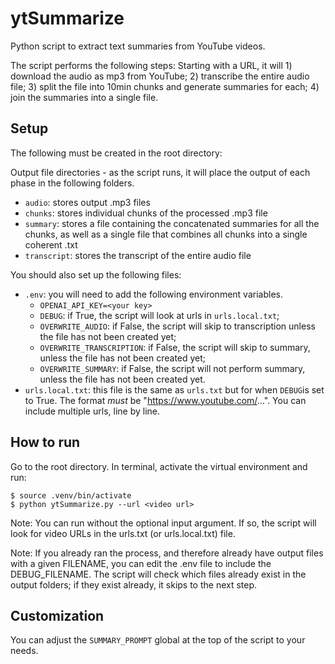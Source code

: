 # ytSummarize
Python script to extract text summaries from YouTube videos. 

The script performs the following steps: Starting with a URL, it will 1) download the audio as mp3 from YouTube; 2) transcribe the entire audio file; 3) split the file into 10min chunks and generate summaries for each; 4) join the summaries into a single file. 

## Setup

The following must be created in the root directory:

Output file directories - as the script runs, it will place the output of each phase in the following folders.

- `audio`: stores output .mp3 files
- `chunks`: stores individual chunks of the processed .mp3 file
- `summary`: stores a file containing the concatenated summaries for all the chunks, as well as a single file that combines all chunks into a single coherent .txt
- `transcript`: stores the transcript of the entire audio file

You should also set up the following files:

- `.env`: you will need to add the following environment variables.
    - `OPENAI_API_KEY=<your key>`
    - `DEBUG`: if True, the script will look at urls in `urls.local.txt`;
    - `OVERWRITE_AUDIO`: if False, the script will skip to transcription unless the file has not been created yet;
    - `OVERWRITE_TRANSCRIPTION`: if False, the script will skip to summary, unless the file has not been created yet;
    - `OVERWRITE_SUMMARY`: if False, the script will not perform summary, unless the file has not been created yet.
- `urls.local.txt`: this file is the same as `urls.txt` but for when `DEBUG`is set to True. The format *must* be "https://www.youtube.com/...". You can include multiple urls, line by line. 

## How to run
Go to the root directory. In terminal, activate the virtual environment and run:

    $ source .venv/bin/activate
    $ python ytSummarize.py --url <video url>

Note: You can run without the optional input argument. If so, the script will look for video URLs in the urls.txt (or urls.local.txt) file. 

Note: If you already ran the process, and therefore already have output files with a given FILENAME, you can edit the .env file to include the DEBUG_FILENAME. The script will check which files already exist in the output folders; if they exist already, it skips to the next step.

## Customization

You can adjust the `SUMMARY_PROMPT` global at the top of the script to your needs.  